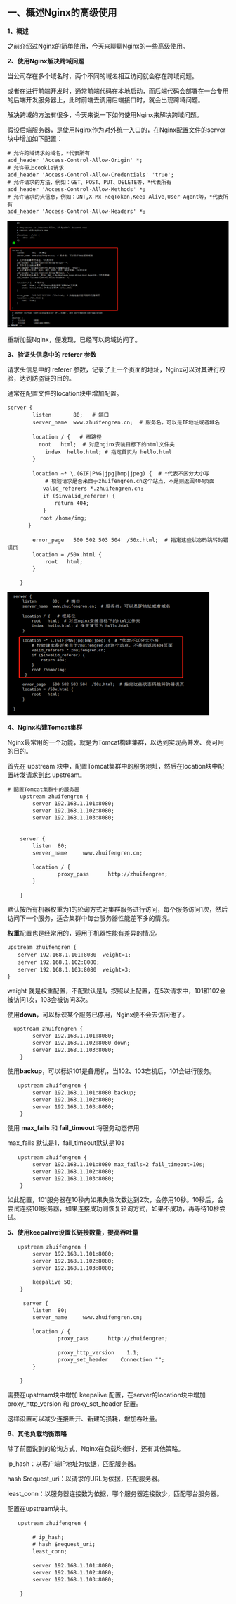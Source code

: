 ## 一、概述Nginx的高级使用

**1、概述**

之前介绍过Nginx的简单使用，今天来聊聊Nginx的一些高级使用。

**2、使用Nginx解决跨域问题**

当公司存在多个域名时，两个不同的域名相互访问就会存在跨域问题。

或者在进行前端开发时，通常前端代码在本地启动，而后端代码会部署在一台专用的后端开发服务器上，此时前端去调用后端接口时，就会出现跨域问题。

解决跨域的方法有很多，今天来说一下如何使用Nginx来解决跨域问题。

假设后端服务器，是使用Nginx作为对外统一入口的，在Nginx配置文件的server块中增加如下配置：

```nginx
# 允许跨域请求的域名，*代表所有
add_header 'Access-Control-Allow-Origin' *;
# 允许带上cookie请求
add_header 'Access-Control-Allow-Credentials' 'true';
# 允许请求的方法，例如：GET、POST、PUT、DELETE等，*代表所有
add_header 'Access-Control-Allow-Methods' *;
# 允许请求的头信息，例如：DNT,X-Mx-ReqToken,Keep-Alive,User-Agent等，*代表所有
add_header 'Access-Control-Allow-Headers' *;
```

![image-20211018173805041](image-20211018173805041.png)

 重新加载Nginx，便发现，已经可以跨域访问了。

**3、验证头信息中的 referer 参数**

 请求头信息中的 referer 参数，记录了上一个页面的地址，Nginx可以对其进行校验，达到防盗链的目的。

 通常在配置文件的location块中增加配置。

```nginx
server {
        listen       80;   # 端口
        server_name  www.zhuifengren.cn;  # 服务名，可以是IP地址或者域名

        location / {   # 根路径
　　　　　　root   html;  # 对应nginx安装目标下的html文件夹
            index  hello.html; # 指定首页为 hello.html
        }

        location ~* \.(GIF|PNG|jpg|bmp|jpeg) {  # *代表不区分大小写
            # 校验请求是否来自于zhuifengren.cn这个站点，不是则返回404页面
        　　valid_referers *.zhuifengren.cn;
        　　if ($invalid_referer) {
               return 404;
        　　}
　　　　　  root /home/img;
　　　　}

        error_page   500 502 503 504  /50x.html;  # 指定这些状态码跳转的错误页
        location = /50x.html {
            root   html;
        }

    }
```

<img src="image-20211018173833198.png" alt="image-20211018173833198" style="zoom:50%;" />

**4、Nginx构建Tomcat集群**

Nginx最常用的一个功能，就是为Tomcat构建集群，以达到实现高并发、高可用的目的。

首先在 upstream 块中，配置Tomcat集群中的服务地址，然后在location块中配置转发请求到此 upstream。

```nginx
# 配置Tomcat集群中的服务器
    upstream zhuifengren {
        server 192.168.1.101:8080;
        server 192.168.1.102:8080;
        server 192.168.1.103:8080;
    

    server {
        listen  80;
        server_name     www.zhuifengren.cn;

        location / {
                proxy_pass      http://zhuifengren;
        }

    }
```

默认按所有机器权重为1的轮询方式对集群服务进行访问，每个服务访问1次，然后访问下一个服务，适合集群中每台服务器性能差不多的情况。

**权重**配置也是经常用的，适用于机器性能有差异的情况。

```nginx
upstream zhuifengren {
　　server 192.168.1.101:8080  weight=1;
　　server 192.168.1.102:8080;
　　server 192.168.1.103:8080  weight=3;
}
```

weight 就是权重配置，不配默认是1，按照以上配置，在5次请求中，101和102会被访问1次，103会被访问3次。

 

使用**down**，可以标识某个服务已停用，Nginx便不会去访问他了。

```nginx
  upstream zhuifengren {
        server 192.168.1.101:8080;
        server 192.168.1.102:8080 down;
        server 192.168.1.103:8080;
    }
```

使用**backup**，可以标识101是备用机，当102、103宕机后，101会进行服务。

```nginx
　　upstream zhuifengren {
        server 192.168.1.101:8080 backup;
        server 192.168.1.102:8080;
        server 192.168.1.103:8080;
    }
```

使用 **max_fails** 和 **fail_timeout** 将服务动态停用

max_fails 默认是1，fail_timeout默认是10s

```nginx
　　upstream zhuifengren {
        server 192.168.1.101:8080 max_fails=2 fail_timeout=10s;
        server 192.168.1.102:8080;
        server 192.168.1.103:8080;
    }
```

如此配置，101服务器在10秒内如果失败次数达到2次，会停用10秒。10秒后，会尝试连接101服务器，如果连接成功则恢复轮询方式，如果不成功，再等待10秒尝试。

**5、使用keepalive设置长链接数量，提高吞吐量**

```nginx
　　upstream zhuifengren {
        server 192.168.1.101:8080;
        server 192.168.1.102:8080;
        server 192.168.1.103:8080;
        
        keepalive 50;
    }

     server {
        listen  80;
        server_name     www.zhuifengren.cn;

        location / {
                proxy_pass      http://zhuifengren;
                
                proxy_http_version    1.1;
                proxy_set_header    Connection "";
        }

    }
```

需要在upstream块中增加 keepalive 配置，在server的location块中增加 proxy_http_version 和 proxy_set_header 配置。

这样设置可以减少连接断开、新建的损耗，增加吞吐量。

**6、其他负载均衡策略**

除了前面说到的轮询方式，Nginx在负载均衡时，还有其他策略。

ip_hash：以客户端IP地址为依据，匹配服务器。

hash $request_uri：以请求的URL为依据，匹配服务器。

least_conn：以服务器连接数为依据，哪个服务器连接数少，匹配哪台服务器。

配置在upstream块中。

```nginx
　　upstream zhuifengren {
    
        # ip_hash;
        # hash $request_uri;
        least_conn;
    
        server 192.168.1.101:8080;
        server 192.168.1.102:8080;
        server 192.168.1.103:8080;

    }
```

